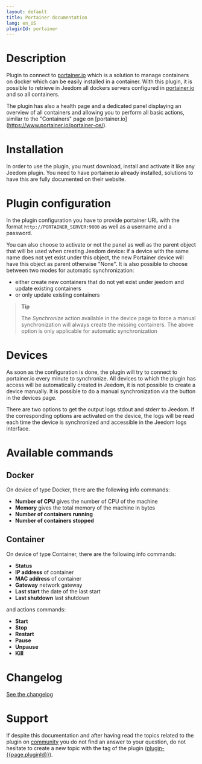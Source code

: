 ```yaml
---
layout: default
title: Portainer documentation
lang: en_US
pluginId: portainer
---
```


# Description

Plugin to connect to [portainer.io](https://www.portainer.io/portainer-ce/) which is a solution to manage containers on docker which can be easily installed in a container.
With this plugin, it is possible to retrieve in Jeedom all dockers servers configured in [portainer.io](https://www.portainer.io/portainer-ce/) and so all containers.

The plugin has also a health page and a dedicated panel displaying an overview of all containers and allowing you to perform all basic actions, similar to the "Containers" page on [portainer.io] (https://www.portainer.io/portainer-ce/).

# Installation

In order to use the plugin, you must download, install and activate it like any Jeedom plugin.
You need to have portainer.io already installed, solutions to have this are fully documented on their website.

# Plugin configuration

In the plugin configuration you have to provide portainer URL with the format `http://PORTAINER_SERVER:9000` as well as a username and a password.

You can also choose to activate or not the panel as well as the parent object that will be used when creating Jeedom device: if a device with the same name does not yet exist under this object, the new Portainer device will have this object as parent otherwise "None".
It is also possible to choose between two modes for automatic synchronization:

- either create new containers that do not yet exist under jeedom and update existing containers
- or only update existing containers

> **Tip**
>
> The _Synchronize_ action available in the device page to force a manual synchronization will always create the missing containers. The above option is only applicable for automatic synchronization

# Devices

As soon as the configuration is done, the plugin will try to connect to portainer.io every minute to synchronize.
All devices to which the plugin has access will be automatically created in Jeedom, it is not possible to create a device manually.
It is possible to do a manual synchronization via the button in the devices page.

There are two options to get the output logs stdout and stderr to Jeedom. If the corresponding options are activated on the device, the logs will be read each time the device is synchronized and accessible in the Jeedom logs interface.

# Available commands

## Docker

On device of type Docker, there are the following info commands:

- **Number of CPU** gives the number of CPU of the machine
- **Memory** gives the total memory of the machine in bytes
- **Number of containers running**
- **Number of containers stopped**

## Container

On device of type Container, there are the following info commands:

- **Status**
- **IP address** of container
- **MAC address** of container
- **Gateway** network gateway
- **Last start** the date of the last start
- **Last shutdown** last shutdown

and actions commands:

- **Start**
- **Stop**
- **Restart**
- **Pause**
- **Unpause**
- **Kill**

# Changelog

[See the changelog](./changelog)

# Support

If despite this documentation and after having read the topics related to the plugin on [community]({{site.forum}}/tags/plugin-{{page.pluginId}}) you do not find an answer to your question, do not hesitate to create a new topic with the tag of the plugin ([plugin-{{page.pluginId}}]({{site.forum}}/tags/plugin-{{page.pluginId}})).
